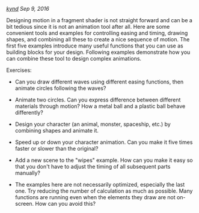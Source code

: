*[kynd](http://www.kynd.info) Sep 9, 2016*

Designing motion in a fragment shader is not straight forward and can be a bit tedious since it is not an animation tool after all. Here are some convenient tools and examples for controlling easing and timing, drawing shapes, and combining all these to create a nice sequence of motion. The first five examples introduce many useful functions that you can use as building blocks for your design. Following examples demonstrate how you can combine these tool to design complex animations.

Exercises:

* Can you draw different waves using different easing functions, then animate circles following the waves?

* Animate two circles. Can you express difference between different materials through motion? How a metal ball and a plastic ball behave differently?

* Design your character (an animal, monster, spaceship, etc.) by combining shapes and animate it.

* Speed up or down your character animation. Can you make it five times faster or slower than the original?

* Add a new scene to the "wipes" example. How can you make it easy so that you don't have to adjust the timing of all subsequent parts manually?

* The examples here are not necessarily optimized, especially the last one. Try reducing the number of calculation as much as possible. Many functions are running even when the elements they draw are not on-screen. How can you avoid this?
